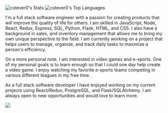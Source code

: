 ![cstever0's Stats](https://github-readme-stats.vercel.app/api?username=cstever0&theme=nightowl&show_icons=true&hide_border=true&count_private=true)
![cstever0's Top Languages](https://github-readme-stats.vercel.app/api/top-langs/?username=cstever0&theme=nightowl&show_icons=true&hide_border=true&layout=compact)

I'm a full stack software engineer with a passion for creating products that will improve the quality of life for others. I am skilled in JavaScript, Node, React, Redux, Express, SQL, Python, Flask, HTML, and CSS. I also have a background in sales, and inventory management that allows me to bring my own unique perspective to the field. I am currently working on a project that helps users to manage, organize, and track daily tasks to maximize a person's efficiency.

On a more personal note, I am interested in video games and e-sports. One of my personal goals is to learn enough so that I could one day help create a video game. I enjoy watching my favorite e-sports teams competing in various different leagues in my free time.

As a full stack software developer I have enjoyed working on my current projects using React/Redux, PostgreSQL, and Flask/SQLAlchemy. I am always open to new opportunities and would love to learn more.

<p>
  <p href="https://skillicons.dev" align="center" style="display: flex; align-items: center;" >
    <img src="https://skillicons.dev/icons?i=js,express,react,redux,nodejs,html,css,py,flask,postgres,postman,sequelize,sqlite,visualstudio,jinja&perline=8" />
  </p>
</p>

<!---
cstever0/cstever0 is a ✨ special ✨ repository because its `README.md` (this file) appears on your GitHub profile.
You can click the Preview link to take a look at your changes.
--->
